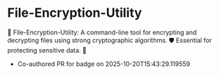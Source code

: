 # File-Encryption-Utility
🔐 File-Encryption-Utility: A command-line tool for encrypting and decrypting files using strong cryptographic algorithms. 🛡️ Essential for protecting sensitive data. 🔑


- Co-authored PR for badge on 2025-10-20T15:43:29.119559